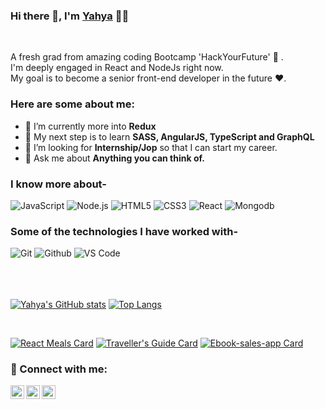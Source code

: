 ### Hi there 👋, I'm [Yahya](https://github.com/YahyaGanjo) 👨‍💻

<br/>

<p>
A fresh grad from amazing coding Bootcamp 'HackYourFuture' 🚀 .
<br/>
I'm deeply engaged in React and NodeJs right now.
<br/>  
My goal is to become a senior front-end developer in the future ❤️.
</p>


### Here are some about me:</br>
- 🔭 I’m currently more into **Redux**
- 🌱 My next step is to learn **SASS, AngularJS, TypeScript and GraphQL**
- 👯 I’m looking for **Internship/Jop** so that I can start my career.
- 💬 Ask me about **Anything you can think of.**

### I know more about- </br>
![JavaScript](https://img.shields.io/badge/JavaScript-F7DF1E?style=for-the-badge&logo=javascript&logoColor=black)
![Node.js](https://img.shields.io/badge/Node.js-43853D?style=for-the-badge&logo=node.js&logoColor=white)
![HTML5](https://img.shields.io/badge/-HTML5-000000?style=for-the-badge&logo=HTML5)
![CSS3](https://img.shields.io/badge/-CSS3-000000?style=for-the-badge&logo=CSS3)
![React](https://img.shields.io/badge/React-20232A?style=for-the-badge&logo=react&logoColor=61DAFB)
![Mongodb](https://img.shields.io/badge/MongoDB-4EA94B?style=for-the-badge&logo=mongodb&logoColor=white)

### Some of the technologies I have worked with-</br>
![Git](http://img.shields.io/badge/-Git-000000?style=for-the-badge&logo=Git)
![Github](http://img.shields.io/badge/-Github-000000?style=for-the-badge&logo=Github&logoColor=green)
![VS Code](http://img.shields.io/badge/-VS%20Code-000000?style=for-the-badge&logo=Visual-studio-code&logoColor=blue)
</br></br></br></br>

[![Yahya's GitHub stats](https://github-readme-stats.vercel.app/api?username=YahyaGanjo&show_icons=true&theme=radical)](https://github.com/YahyaGanjo/YahyaGanjo)
[![Top Langs](https://github-readme-stats.vercel.app/api/top-langs/?username=YahyaGanjo&theme=radical)](https://github.com/YahyaGanjo)

<br>

[![React Meals Card](https://github-readme-stats.vercel.app/api/pin/?username=YahyaGanjo&repo=FoodOrderApp&theme=radical)](https://github.com/YahyaGanjo/FoodOrderApp)
[![Traveller's Guide Card](https://github-readme-stats.vercel.app/api/pin/?username=YahyaGanjo&repo=Traveller-s-Guide&theme=radical)](https://github.com/YahyaGanjo/Traveller-s-Guide)
[![Ebook-sales-app Card](https://github-readme-stats.vercel.app/api/pin/?username=YahyaGanjo&repo=Ebook-sales-app&theme=radical)](https://github.com/YahyaGanjo/Ebook-sales-app)



### 🤝 Connect with me:

<a href="https://www.linkedin.com/in/yahya-ganjo-/">
  <img align="left" alt="Yahya's Linkedin" width="22px" src="https://cdn.jsdelivr.net/npm/simple-icons@v3/icons/linkedin.svg" />
</a>

<a href="https://www.facebook.com/yehya.alsori/">
  <img align="left" alt="Yahya's Facebook" width="22px" src="https://cdn.jsdelivr.net/npm/simple-icons@v3/icons/facebook.svg" />
</a>

<a href="mailto:yahya.ganjo@gmail.com">
  <img align="left" alt="Yahya's Email" width="22px" src="https://cdn.jsdelivr.net/npm/simple-icons@v3/icons/gmail.svg" />
</a>
